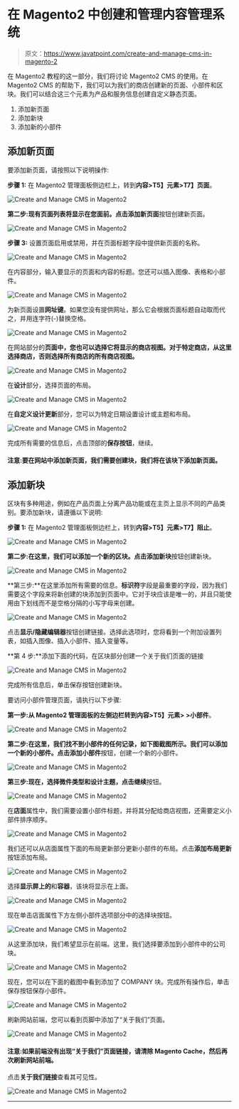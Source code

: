 # 在 Magento2 中创建和管理内容管理系统

> 原文：<https://www.javatpoint.com/create-and-manage-cms-in-magento-2>

在 Magento2 教程的这一部分，我们将讨论 Magento2 CMS 的使用。在 Magento2 CMS 的帮助下，我们可以为我们的商店创建新的页面、小部件和区块。我们可以结合这三个元素为产品和服务信息创建自定义静态页面。

1.  添加新页面
2.  添加新块
3.  添加新的小部件

## 添加新页面

要添加新页面，请按照以下说明操作:

**步骤 1:** 在 Magento2 管理面板侧边栏上，转到**内容>T5】元素>T7】页面**。

![Create and Manage CMS in Magento2](img/f74a281a2ee5c1034ec5794938fa9554.png)

**第二步:**现有页面列表将显示在您面前。点击**添加新页面**按钮创建新页面。

![Create and Manage CMS in Magento2](img/e82322c41dc0142f226fda359c96b3cd.png)

**步骤 3:** 设置页面启用或禁用，并在页面标题字段中提供新页面的名称。

![Create and Manage CMS in Magento2](img/ac165044e5309991522a7e8d13a4feaa.png)

在内容部分，输入要显示的页面和内容的标题。您还可以插入图像、表格和小部件。

![Create and Manage CMS in Magento2](img/6b52ed24d28591bd99de491ac1260bb5.png)

为新页面设置**网址键**。如果您没有提供网址，那么它会根据页面标题自动取而代之，并用连字符(-)替换空格。

![Create and Manage CMS in Magento2](img/01e2667131dd3bc0dff57b98d0da010a.png)

在网站部分的**页面中，您也可以选择它将显示的商店视图。对于特定商店，从这里选择商店，否则选择所有商店的所有商店视图。**

![Create and Manage CMS in Magento2](img/1f542dc5e37b7cc823ae1f551215b71d.png)

在**设计**部分，选择页面的布局。

![Create and Manage CMS in Magento2](img/a019f6c231cf02ca4f75f2856e3afcec.png)

在**自定义设计更新**部分，您可以为特定日期设置设计或主题和布局。

![Create and Manage CMS in Magento2](img/d5744ba83ab0fa7161e4283dfaf97949.png)

完成所有需要的信息后，点击顶部的**保存按钮**，继续。

#### 注意:要在网站中添加新页面，我们需要创建块，我们将在该块下添加新页面。

## 添加新块

区块有多种用途，例如在产品页面上分离产品功能或在主页上显示不同的产品类别。要添加新块，请遵循以下说明:

**步骤 1:** 在 Magento2 管理面板侧边栏上，转到**内容>T5】元素>T7】阻止**。

![Create and Manage CMS in Magento2](img/bbba5cdf33b383a8f46fca76a8d5e9d7.png)

**第二步:**在这里，我们可以添加一个新的区块。点击**添加新块**按钮创建新块。

![Create and Manage CMS in Magento2](img/5be92c55af9ef0cb2e711a9007dd228d.png)

**第三步:**在这里添加所有需要的信息。**标识符**字段是最重要的字段，因为我们需要这个字段来将新创建的块添加到页面中。它对于块应该是唯一的，并且只能使用由下划线而不是空格分隔的小写字母来创建。

![Create and Manage CMS in Magento2](img/8d43e45d9a148b4086d059f5b73fe604.png)

点击**显示/隐藏编辑器**按钮创建链接。选择此选项时，您将看到一个附加设置列表，如插入图像、插入小部件、插入变量等。

**第 4 步:**添加下面的代码，在区块部分创建一个关于我们页面的链接

![Create and Manage CMS in Magento2](img/55b1d6b94184fa7ddd6913d4f0d0ad5e.png)

完成所有信息后，单击保存按钮创建新块。

要访问小部件管理页面，请执行以下步骤:

**第一步:**从 Magento2 管理面板的左侧边栏转到**内容>T5】元素> >小部件**。

![Create and Manage CMS in Magento2](img/4a9600502d4af8e9209662684377645a.png)

**第二步:**在这里，我们找不到小部件的任何记录，如下图截图所示。我们可以添加一个新的小部件。点击**添加小部件**按钮，创建一个新的小部件。

![Create and Manage CMS in Magento2](img/4616be76735b721c57b483d1cca15636.png)

**第三步:**现在，选择微件类型和设计主题，点击**继续**按钮。

![Create and Manage CMS in Magento2](img/0c6d37ba8105b9d70b5bad8706cf4954.png)

在**店面**属性中，我们需要设置小部件标题，并将其分配给商店视图，还需要定义小部件排序顺序。

![Create and Manage CMS in Magento2](img/68bec8f47f51c7c4085e2cc3405b8da7.png)

我们还可以从店面属性下面的布局更新部分更新小部件的布局。点击**添加布局更新**按钮添加布局。

![Create and Manage CMS in Magento2](img/b3c04885895352e98ee612816cf1bc77.png)

选择**显示屏上的**和**容器**，该块将显示在上面。

![Create and Manage CMS in Magento2](img/c6fdc1cdfff2a908d27e5a96cb420ae5.png)

现在单击店面属性下方左侧小部件选项部分中的选择块按钮。

![Create and Manage CMS in Magento2](img/4a90e4d7a48ec95f67941fd73bbaf70c.png)

从这里添加块，我们希望显示在前端。这里，我们选择要添加到小部件中的公司块。

![Create and Manage CMS in Magento2](img/adf022790f1c25fc1140d54856506250.png)

现在，您可以在下面的截图中看到添加了 COMPANY 块。完成所有操作后，单击保存按钮保存小部件。

![Create and Manage CMS in Magento2](img/3bea955ae7581a1cdf97cbeb0bca0a9b.png)

刷新网站前端，您可以看到页脚中添加了“关于我们”页面。

![Create and Manage CMS in Magento2](img/e6fd2706078e2552371e55a126206803.png)

#### 注意:如果前端没有出现“关于我们”页面链接，请清除 Magento Cache，然后再次刷新网站前端。

点击**关于我们链接**查看其可见性。

![Create and Manage CMS in Magento2](img/9d1a688b74c069dae1bcaf3f5cdb6bd7.png)

* * *